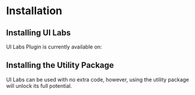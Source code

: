 # Installation

## Installing UI Labs

UI Labs Plugin is currently available on:

<div class="card-container">
  <div class="cards">
    <NavCard 
        ImgSrc="/docs/logos/roblox.svg"
        MainString="Roblox Marketplace"
        DynamicLogo=true
        URL="https://create.roblox.com/store/asset/14293316215/UI-Labs"
    />
    <NavCard 
        ImgSrc="/docs/logos/github.svg"
        MainString="GitHub"
        SubString="Source Code"
        DynamicLogo=true
        URL="https://github.com/PepeElToro41/ui-labs"
    />
    </div>
</div>

## Installing the Utility Package

UI Labs can be used with no extra code, however, using the utility package will unlock its full potential.

<div class="card-container">
  <div class="cards">
    <NavCard 
        ImgSrc="/docs/logos/wally.svg"
        MainString="Wally"
        SubString="pepeeltoro41/ui-labs"
        URL="https://wally.run/package/pepeeltoro41/ui-labs"
    />
    <NavCard 
        ImgSrc="/docs/logos/rbxts.svg"
        MainString="NPM"
        SubString="@rbxts/ui-labs"
        URL="https://www.npmjs.com/package/@rbxts/ui-labs"
    />
    <NavCard 
        ImgSrc="/docs/logos/studio.svg"
        MainString="Roblox Studio"
        SubString="Package.rbxm"
        URL="https://github.com/PepeElToro41/ui-labs-utils/releases"
    />
    </div>
</div>
